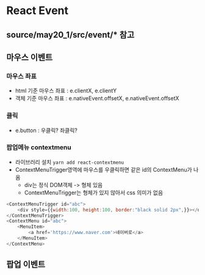 # React Event
## source/may20_1/src/event/* 참고
## 마우스 이벤트
### 마우스 좌표
- html 기준 마우스 좌표 : e.clientX, e.clientY
- 객체 기준 마우스 좌표 : e.nativeEvent.offsetX, e.nativeEvent.offsetX 

### 클릭
- e.button : 우클릭? 좌클릭?

### 팝업메뉴 contextmenu
- 라이브러리 설치 ```yarn add react-contextmenu```
- ContextMenuTrigger영역에 마우스를 우클릭하면 같은 id의 ContextMenu가 나옴
    - div는 정식 DOM객체 -> 형체 있음
    - ContextMenuTrigger는 형체가 있지 않아서 css 의미가 없음
```js
<ContextMenuTrigger id="abc">
    <div style={{width:100, height:100, border:"black solid 2px",}}></div>
</ContextMenuTrigger>
<ContextMenu id="abc">
    <MenuItem>
        <a href='https://www.naver.com'>네이버로</a>
    </MenuItem>
</ContextMenu>
```

## 팝업 이벤트
